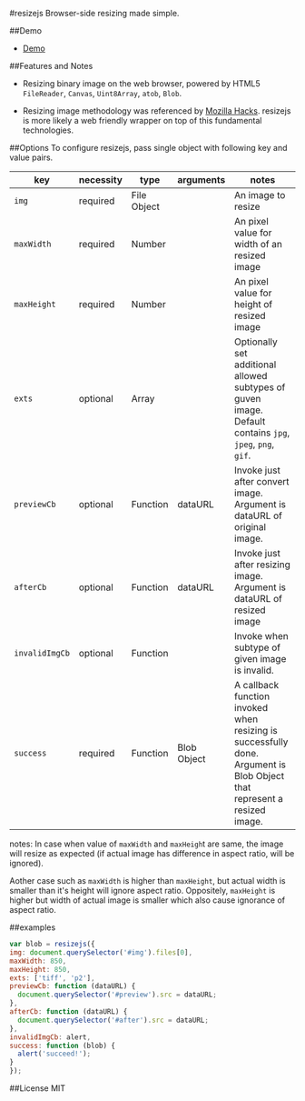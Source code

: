 #resizejs
Browser-side resizing made simple.

##Demo
- [Demo](https://hiun.github.io/resizejs)

##Features and Notes
- Resizing binary image on the web browser, powered by HTML5 `FileReader`, `Canvas`, `Uint8Array`, `atob`, `Blob`.

- Resizing image methodology was referenced by [Mozilla Hacks](https://hacks.mozilla.org/2011/01/how-to-develop-a-html5-image-uploader/). resizejs is more likely a web friendly wrapper on top of this fundamental technologies.

##Options
To configure resizejs, pass single object with following key and value pairs.

key | necessity | type | arguments | notes
----|-----------|------|-----------|------------
`img` | required | File Object || An image to resize
`maxWidth` | required | Number || An pixel value for width of an resized image
`maxHeight` | required | Number || An pixel value for height of resized image
`exts` | optional | Array || Optionally set additional allowed subtypes of guven image. Default contains `jpg`, `jpeg`, `png`, `gif`.
`previewCb` | optional | Function | dataURL | Invoke just after convert image. Argument is dataURL of original image.
`afterCb` | optional | Function | dataURL | Invoke just after resizing image. Argument is dataURL of resized image
`invalidImgCb` | optional | Function | | Invoke when subtype of given image is invalid.
`success` | required | Function | Blob Object | A callback function invoked when resizing is successfully done. Argument is Blob Object that represent a resized image.

notes: In case when value of `maxWidth` and `maxHeigh`t are same, the image will resize as expected (if actual image has difference in aspect ratio, will be ignored). 

Aother case such as `maxWidth` is higher than `maxHeight`, but actual width is smaller than it's height will ignore aspect ratio. Oppositely, `maxHeight` is higher but width of actual image is smaller which also cause ignorance of aspect ratio.


##examples
```javascript
var blob = resizejs({
img: document.querySelector('#img').files[0],
maxWidth: 850,
maxHeight: 850,
exts: ['tiff', 'p2'],
previewCb: function (dataURL) {
  document.querySelector('#preview').src = dataURL;
},
afterCb: function (dataURL) {
  document.querySelector('#after').src = dataURL;
},
invalidImgCb: alert,
success: function (blob) {
  alert('succeed!');
}
});
```

##License
MIT
